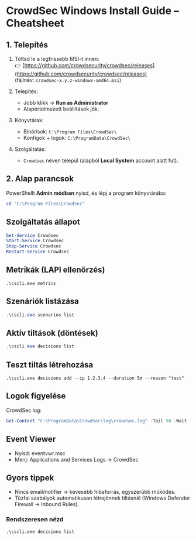 # CrowdSec Windows Install Guide – Cheatsheet

## 1. Telepítés

1. Töltsd le a legfrissebb MSI-t innen:  
   👉 [https://github.com/crowdsecurity/crowdsec/releases](https://github.com/crowdsecurity/crowdsec/releases)  
   (fájlnév: `crowdsec-x.y.z-windows-amd64.msi`)

2. Telepítés:
   - Jobb klikk → **Run as Administrator**
   - Alapértelmezett beállítások jók.

3. Könyvtárak:
   - Binárisok: `C:\Program Files\CrowdSec\`
   - Konfigok + logok: `C:\ProgramData\CrowdSec\`

4. Szolgáltatás:  
   - `Crowdsec` néven települ (alapból **Local System** account alatt fut).

## 2. Alap parancsok

PowerShellt **Admin módban** nyisd, és lépj a program könyvtárába:

```powershell
cd "C:\Program Files\CrowdSec"
```

## Szolgáltatás állapot

```powershell
Get-Service Crowdsec
Start-Service Crowdsec
Stop-Service Crowdsec
Restart-Service Crowdsec
```

## Metrikák (LAPI ellenőrzés)

```poweshell
.\cscli.exe metrics
```

## Szenáriók listázása

```powershell
.\cscli.exe scenarios list
```

## Aktív tiltások (döntések)

```powershell
.\cscli.exe decisions list
```

## Teszt tiltás létrehozása

```poweshell
.\cscli.exe decisions add --ip 1.2.3.4 --duration 5m --reason "test"
```

## Logok figyelése

CrowdSec log:

```powershell
Get-Content "C:\ProgramData\CrowdSec\log\crowdsec.log" -Tail 50 -Wait
```

## Event Viewer

- Nyisd: eventvwr.msc
- Menj: Applications and Services Logs → CrowdSec

## Gyors tippek

- Nincs email/notifier → kevesebb hibaforrás, egyszerűbb működés.
- Tűzfal szabályok automatikusan létrejönnek tiltásnál (Windows Defender Firewall → Inbound Rules).

### Rendszeresen nézd

```poweshell
.\cscli.exe decisions list
```
